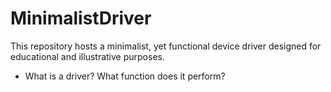 # MinimalistDriver
 This repository hosts a minimalist, yet functional device driver designed for educational and illustrative purposes.

* What is a driver? What function does it perform? 
